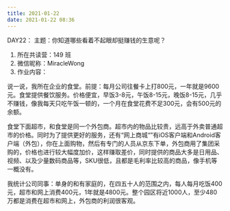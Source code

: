```yaml
---
title: 2021-01-22
date: 2021-01-22 08:36
---
```

DAY22：
主题：你知道哪些看着不起眼却挺赚钱的生意呢？

1. 所在共读营：149 班
2. 微信昵称：MiracleWong
3. 作业内容：

说一说，我所在企业的食堂。前提：每月公司往餐卡上打800元，一年就是9600元。食堂提供餐饮服务。价格便宜，早饭3-8元，午饭8-15元，晚饭8-15元，几乎不赚钱，像我每天只吃午饭一顿的，一个月在食堂花费不足300元，会有500元的余额。

食堂下面超市，和食堂是同一个外包商。超市内的物品比较贵，远高于外卖普通超市的价格。同时为了提供更好的服务，还有“网上商城“”有iOS客户端和Android客户端（外包），你在上面购物，然后有专门的人员从京东下单，外包商用了集团采购的，价格也进行较大幅度加价，这样赚取差价，同时提供的商品大多是日用品、视频、以及少量数码商品等，SKU很低，且都是毛利率比较高的商品，像手机等一概没有。

我统计公司同事：单身的和有家庭的，在四五十人的范围之内，每人每月吃饭400元，超市和网上消费400元，1年就是4800元。整个园区将近1000人，至少480万都是消费在超市和网上，外包商的利润很客观。